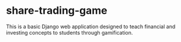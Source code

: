 # share-trading-game
This is a basic Django web application designed to teach financial and investing concepts to students through gamification.
